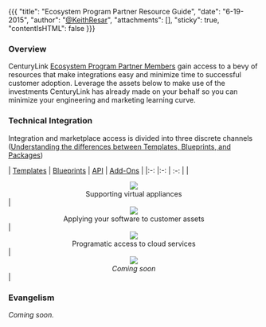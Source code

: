 {{{
  "title": "Ecosystem Program Partner Resource Guide",
  "date": "6-19-2015",
  "author": "<a href='https://twitter.com/KeithResar'>@KeithResar</a>",
  "attachments": [],
  "sticky": true,
  "contentIsHTML": false
}}}



### Overview

CenturyLink [Ecosystem Program Partner Members](../ecosystem-partners/centurylink-cloud-ecosystem-program-guide.md) gain access to a bevy of resources that make integrations easy and minimize time to successful customer adoption.  Leverage the assets below to make use of the investments CenturyLink has already made on your behalf so you can minimize your engineering and marketing learning curve.

### Technical Integration

Integration and marketplace access is divided into three discrete channels ([Understanding the differences between Templates, Blueprints, and Packages](../blueprints/understanding-the-difference-between-templates-blueprints-and-packages/))

| [Templates](../ecosystem-program-resources-templates.md)  | [Blueprints](../ecosystem-program-resources-blueprints.md) | [API](../ecosystem-program-resources-api.md) | [Add-Ons](../ecosystem-program-resources-addons.md) |
|:-:	|:-:	| :-: |
| <center>[<img src="/knowledge-base/images/ecosystem_program_resources/tasks_00853f_64.png" style="border:0;">](../ecosystem-partners/ecosystem-program-resources-templates.md)<br>Supporting virtual appliances</center>| <center>[<img src="/knowledge-base/images/ecosystem_program_resources/cubes_00853f_64.png" style="border:0;">](../ecosystem-partners/ecosystem-program-resources-blueprints.md)<br>Applying your software to customer assets</center>| <center>[<img src="/knowledge-base/images/ecosystem_program_resources/cogs_00853f_64.png" style="border:0;">](../ecosystem-partners/ecosystem-program-resources-api.md)<br>Programatic access to cloud services</center> | <center>[<img src="/knowledge-base/images/ecosystem_program_resources/cloud-download_575757_64.png" style="border:0;">](../ecosystem-partners/ecosystem-program-resources-addons.md)<br>*Coming soon*</center> |


### Evangelism

*Coming soon.*
